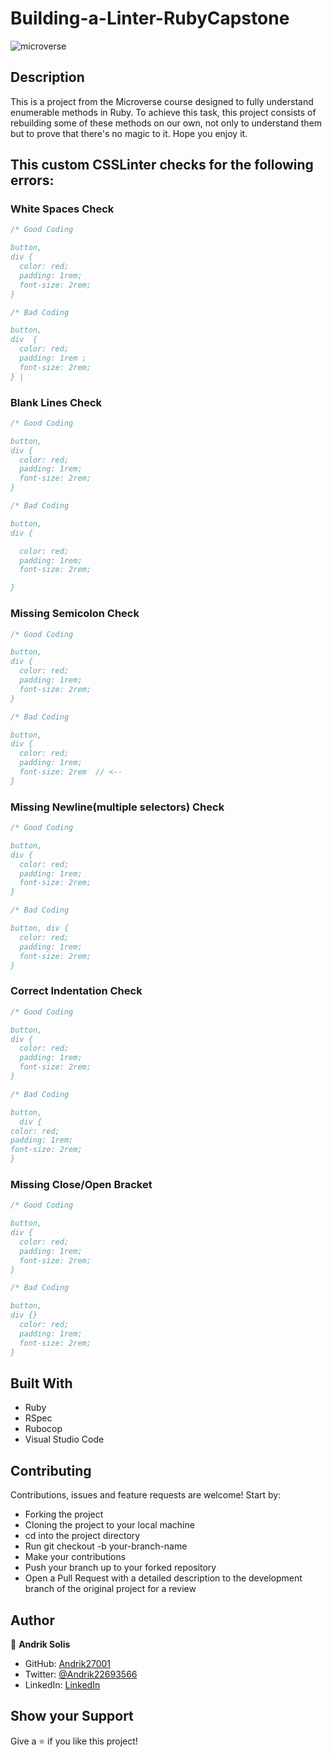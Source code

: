 # Building-a-Linter-RubyCapstone

![microverse](https://camo.githubusercontent.com/3a5835d4f56c57cec85939ac345e43fef164c178/68747470733a2f2f696d672e736869656c64732e696f2f62616467652f4d6963726f76657273652d626c756576696f6c6574)


## Description

This is a project from the Microverse course designed to fully understand enumerable methods in Ruby. To achieve this task, this project consists of rebuilding some of these methods on our own, not only to understand them but to prove that there's no magic to it. Hope you enjoy it.

## This custom CSSLinter checks for the following errors:

### White Spaces Check

```css
/* Good Coding

button,
div {
  color: red;
  padding: 1rem;
  font-size: 2rem;
}

/* Bad Coding

button,
div  {
  color: red;
  padding: 1rem ;
  font-size: 2rem;
} |
```

### Blank Lines Check

```css
/* Good Coding

button,
div {
  color: red;
  padding: 1rem;
  font-size: 2rem;
}

/* Bad Coding

button,
div {

  color: red;
  padding: 1rem;
  font-size: 2rem;

}
```

### Missing Semicolon Check

```css
/* Good Coding

button,
div {
  color: red;
  padding: 1rem;
  font-size: 2rem;
}

/* Bad Coding

button,
div {
  color: red;
  padding: 1rem;
  font-size: 2rem  // <--
}
```

### Missing Newline(multiple selectors) Check

```css
/* Good Coding

button,
div {
  color: red;
  padding: 1rem;
  font-size: 2rem;
}

/* Bad Coding

button, div {
  color: red;
  padding: 1rem;
  font-size: 2rem;
}
```

### Correct Indentation Check

```css
/* Good Coding

button,
div {
  color: red;
  padding: 1rem;
  font-size: 2rem;
}

/* Bad Coding

button,
  div {
color: red;
padding: 1rem;
font-size: 2rem;
}
```

### Missing Close/Open Bracket

```css
/* Good Coding

button,
div {
  color: red;
  padding: 1rem;
  font-size: 2rem;
}

/* Bad Coding

button,
div {}
  color: red;
  padding: 1rem;
  font-size: 2rem;
}
```


## Built With

- Ruby
- RSpec
- Rubocop
- Visual Studio Code


## Contributing

Contributions, issues and feature requests are welcome! Start by:

  - Forking the project
  - Cloning the project to your local machine
  - cd into the project directory
  - Run git checkout -b your-branch-name
  - Make your contributions
  - Push your branch up to your forked repository
  - Open a Pull Request with a detailed description to the development branch of the original project for a review


## Author 

👤 **Andrik Solis**
- GitHub: [Andrik27001](https://github.com/Andrik27001)
- Twitter: [@Andrik22693566](https://twitter.com/Andrik22693566)
- LinkedIn: [LinkedIn](https://www.linkedin.com/in/andrik-solis-paniagua-a0ab251b5/)


## Show your Support

Give a ⭐ if you like this project!
